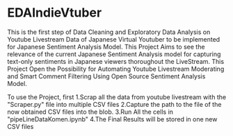﻿# EDAIndieVtuber
This is the first step of Data Cleaning and Exploratory Data Analysis on Youtube Livestream Data of Japanese Virtual Youtuber to be implemented for Japanese Sentiment Analysis Model.
This Project Aims to see the relevance of the current Japanese Sentiment Analysis model for capturing text-only sentiments in Japanese viewers thoroughout the LiveStream.
This Project Open the Possibility for Automating Youtube Livestream Moderating and Smart Comment Filtering Using Open Source Sentiment Analysis Model.

To use the Project, first
1.Scrap all the data from youtube livestream with the "Scraper.py" file into multiple CSV files
2.Capture the path to the file of the now obtained CSV files into the blob.
3.Run All the cells in "pipeLineDataKomen.ipynb"
4.The Final Results will be stored in one new CSV files
